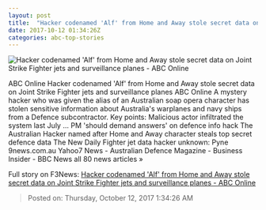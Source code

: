 ```yaml
---
layout: post
title:  "Hacker codenamed 'Alf' from Home and Away stole secret data on Joint Strike Fighter jets and surveillance planes - ABC Online"
date: 2017-10-12 01:34:26Z
categories: abc-top-stories
---
```


![Hacker codenamed 'Alf' from Home and Away stole secret data on Joint Strike Fighter jets and surveillance planes - ABC Online](http://www.abc.net.au/news/image/8207874-1x1-700x700.jpg)

ABC Online Hacker codenamed 'Alf' from Home and Away stole secret data on Joint Strike Fighter jets and surveillance planes ABC Online A mystery hacker who was given the alias of an Australian soap opera character has stolen sensitive information about Australia's warplanes and navy ships from a Defence subcontractor. Key points: Malicious actor infiltrated the system last July ... PM 'should demand answers' on defence info hack The Australian Hacker named after Home and Away character steals top secret defence data The New Daily Fighter jet data hacker unknown: Pyne 9news.com.au Yahoo7 News - Australian Defence Magazine - Business Insider - BBC News all 80 news articles »


Full story on F3News: [Hacker codenamed 'Alf' from Home and Away stole secret data on Joint Strike Fighter jets and surveillance planes - ABC Online](http://www.f3nws.com/n/xEHJMF)

> Posted on: Thursday, October 12, 2017 1:34:26 AM
